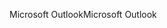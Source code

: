 <span data-ttu-id="9451b-101">Microsoft Outlook</span><span class="sxs-lookup"><span data-stu-id="9451b-101">Microsoft Outlook</span></span>